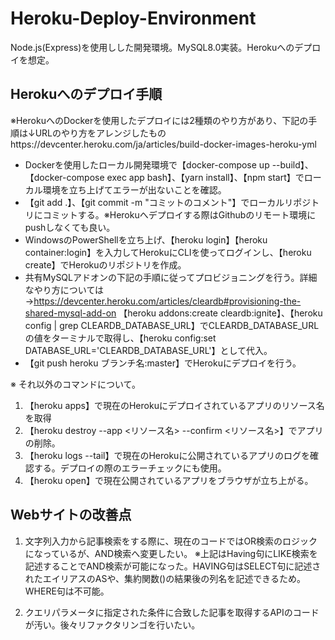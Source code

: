 # Heroku-Deploy-Environment
Node.js(Express)を使用しした開発環境。MySQL8.0実装。Herokuへのデプロイを想定。

## Herokuへのデプロイ手順
※HerokuへのDockerを使用したデプロイには2種類のやり方があり、下記の手順は↓URLのやり方をアレンジしたものhttps://devcenter.heroku.com/ja/articles/build-docker-images-heroku-yml
- Dockerを使用したローカル開発環境で【docker-compose up --build】、【docker-compose exec app bash】、【yarn install】、【npm start】でローカル環境を立ち上げてエラーが出ないことを確認。
- 【git add .】、【git commit -m "コミットのコメント"】でローカルリポジトリにコミットする。※Herokuへデプロイする際はGithubのリモート環境にpushしなくても良い。
- WindowsのPowerShellを立ち上げ、【heroku login】【heroku container:login】を入力してHerokuにCLIを使ってログインし、【heroku create】でHerokuのリポジトリを作成。
- 共有MySQLアドオンの下記の手順に従ってプロビジョニングを行う。詳細なやり方については→https://devcenter.heroku.com/articles/cleardb#provisioning-the-shared-mysql-add-on
【heroku addons:create cleardb:ignite】、【heroku config | grep CLEARDB_DATABASE_URL】でCLEARDB_DATABASE_URLの値をターミナルで取得し、【heroku config:set DATABASE_URL='CLEARDB_DATABASE_URL'】として代入。
- 【git push heroku ブランチ名:master】でHerokuにデプロイを行う。

※ それ以外のコマンドについて。
1. 【heroku apps】で現在のHerokuにデプロイされているアプリのリソース名を取得
2. 【heroku destroy --app <リソース名> --confirm <リソース名>】でアプリの削除。
3. 【heroku logs --tail】で現在のHerokuに公開されているアプリのログを確認する。デプロイの際のエラーチェックにも使用。
4. 【heroku open】で現在公開されているアプリをブラウザが立ち上がる。

## Webサイトの改善点
1. 文字列入力から記事検索をする際に、現在のコードではOR検索のロジックになっているが、AND検索へ変更したい。
※上記はHaving句にLIKE検索を記述することでAND検索が可能になった。HAVING句はSELECT句に記述されたエイリアスのASや、集約関数()の結果後の列名を記述できるため。WHERE句は不可能。

2. クエリパラメータに指定された条件に合致した記事を取得するAPIのコードが汚い。後々リファクタリンゴを行いたい。

